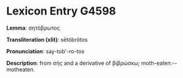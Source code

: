 # Lexicon Entry G4598

**Lemma**: σητόβρωτος

**Transliteration (xlit)**: sētóbrōtos

**Pronunciation**: say-tob'-ro-tos

**Description**:
from σής and a derivative of βιβρώσκω; moth-eaten:--motheaten.

